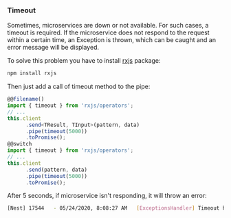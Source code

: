 ### Timeout

Sometimes, microservices are down or not available. For such cases, a timeout is required. If the microservice does not respond to the request within a certain time, an Exception is thrown, which can be caught and an error message will be displayed.

To solve this problem you have to install [rxjs](https://github.com/ReactiveX/rxjs) package:

```bash
npm install rxjs
```

Then just add a call of timeout method to the pipe:

```typescript
@@filename()
import { timeout } from 'rxjs/operators';
// ...
this.client
      .send<TResult, TInput>(pattern, data)
      .pipe(timeout(5000))
      .toPromise();
@@switch
import { timeout } from 'rxjs/operators';
// ...
this.client
      .send(pattern, data)
      .pipe(timeout(5000))
      .toPromise();
```

After 5 seconds, if microservice isn't responding, it will throw an error:
```bash
[Nest] 17544   - 05/24/2020, 8:08:27 AM   [ExceptionsHandler] Timeout has occurred +5009ms
```